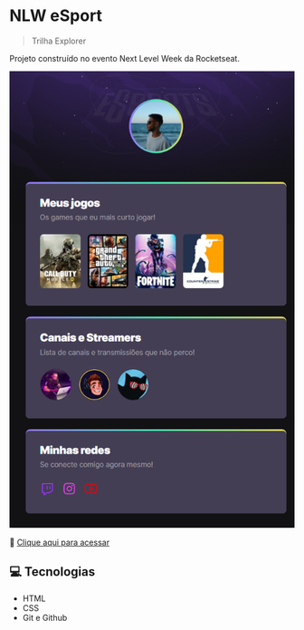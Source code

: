 # NLW eSport

> Trilha Explorer

Projeto construído no evento Next Level Week da Rocketseat.

![preview](./.github/preview.png)

🔗 [Clique aqui para acessar](https://kauepadilhaalves.github.io/nlw-eSport)

## 💻 Tecnologias 

- HTML
- CSS 
- Git e Github 
